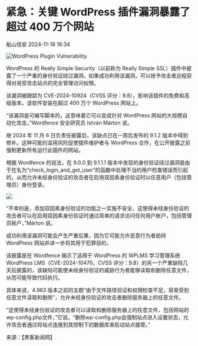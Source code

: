 #  紧急：关键 WordPress 插件漏洞暴露了超过 400 万个网站   
 船山信安   2024-11-18 16:34  
  
![](https://mmbiz.qpic.cn/mmbiz_jpg/7nIrJAgaibicP8Wia0Urd6ITiadLzWkMB30npPb8DgklcHKDp0ZH5ibzPXT8FkWcFvFxSGgFmo6o1S2Vj9M8lVpVTug/640?wx_fmt=other&from=appmsg "WordPress Plugin Vulnerability")  
  
WordPress 的 Really Simple Security（以前称为 Really Simple SSL）插件中披露了一个严重的身份验证绕过漏洞，如果成功利用该漏洞，可以授予攻击者远程获得对易受攻击站点的完全管理访问权限。  
  
该漏洞被跟踪为 CVE-2024-10924（CVSS 评分：9.8），影响该插件的免费和高级版本。该软件安装在超过 400 万个 WordPress 网站上。  
  
“该漏洞是可编写脚本的，这意味着它可以变成针对 WordPress 网站的大规模自动化攻击，”Wordfence 安全研究员 István Márton 说。  
  
继 2024 年 11 月 6 日负责任披露后，该缺点已在一周后发布的 9.1.2 版本中得到修补。这种可能的滥用风险促使插件维护者与 WordPress 合作，在公开披露之前强制更新所有运行此插件的网站。  
  
根据 Wordfence 的说法，在 9.0.0 到 9.1.1.1 版本中发现的身份验证绕过漏洞是由于在名为“check_login_and_get_user”的函数中处理不当的用户检查错误而引起的，从而允许未经身份验证的攻击者在启用双因素身份验证时以任意用户（包括管理员）身份登录。  
  
![](https://mmbiz.qpic.cn/mmbiz_png/7nIrJAgaibicP8Wia0Urd6ITiadLzWkMB30nxWWrBjHfm8sX0Z1SqnzttK8RK7xEGgbot9icWF4ZAeFlsj8TZlpsl4g/640?wx_fmt=png&from=appmsg "")  
  
“不幸的是，添加双因素身份验证的功能之一实施不安全，这使得未经身份验证的攻击者可以在启用双因素身份验证时通过简单的请求访问任何用户帐户，包括管理员帐户，”Márton 说。  
  
成功利用该漏洞可能会产生严重后果，因为它可能允许恶意行为者劫持 WordPress 网站并进一步将其用于犯罪目的。  
  
该披露是在 Wordfence 揭示了适用于 WordPress 的 WPLMS 学习管理系统 WordPress LMS（CVE-2024-10470，CVSS 评分：9.8）的另一个严重缺陷几天后披露的，该缺陷可能使未经身份验证的威胁行为者能够读取和删除任意文件，从而可能导致代码执行。  
  
具体来说，4.963 版本之前的主题“由于文件路径验证和权限检查不足，容易受到任意文件读取和删除”，允许未经身份验证的攻击者删除服务器上的任意文件。  
  
“这使得未经身份验证的攻击者可以读取和删除服务器上的任意文件，包括网站的wp-config.php文件，”它说。“删除wp-config.php会强制站点进入设置状态，允许攻击者通过将站点连接到其控制下的数据库来启动站点接管。”  
  
来源：【黑客新闻网】  
  
